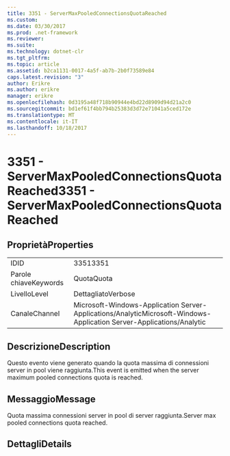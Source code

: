 ```yaml
---
title: 3351 - ServerMaxPooledConnectionsQuotaReached
ms.custom: 
ms.date: 03/30/2017
ms.prod: .net-framework
ms.reviewer: 
ms.suite: 
ms.technology: dotnet-clr
ms.tgt_pltfrm: 
ms.topic: article
ms.assetid: b2ca1131-0017-4a5f-ab7b-2b0f73589e84
caps.latest.revision: "3"
author: Erikre
ms.author: erikre
manager: erikre
ms.openlocfilehash: 0d3195a48f718b90944e4bd22d8909d94d21a2c0
ms.sourcegitcommit: bd1ef61f4bb794b25383d3d72e71041a5ced172e
ms.translationtype: MT
ms.contentlocale: it-IT
ms.lasthandoff: 10/18/2017
---
```

# <a name="3351---servermaxpooledconnectionsquotareached"></a><span data-ttu-id="819a7-102">3351 - ServerMaxPooledConnectionsQuotaReached</span><span class="sxs-lookup"><span data-stu-id="819a7-102">3351 - ServerMaxPooledConnectionsQuotaReached</span></span>
## <a name="properties"></a><span data-ttu-id="819a7-103">Proprietà</span><span class="sxs-lookup"><span data-stu-id="819a7-103">Properties</span></span>  
  
|||  
|-|-|  
|<span data-ttu-id="819a7-104">ID</span><span class="sxs-lookup"><span data-stu-id="819a7-104">ID</span></span>|<span data-ttu-id="819a7-105">3351</span><span class="sxs-lookup"><span data-stu-id="819a7-105">3351</span></span>|  
|<span data-ttu-id="819a7-106">Parole chiave</span><span class="sxs-lookup"><span data-stu-id="819a7-106">Keywords</span></span>|<span data-ttu-id="819a7-107">Quota</span><span class="sxs-lookup"><span data-stu-id="819a7-107">Quota</span></span>|  
|<span data-ttu-id="819a7-108">Livello</span><span class="sxs-lookup"><span data-stu-id="819a7-108">Level</span></span>|<span data-ttu-id="819a7-109">Dettagliato</span><span class="sxs-lookup"><span data-stu-id="819a7-109">Verbose</span></span>|  
|<span data-ttu-id="819a7-110">Canale</span><span class="sxs-lookup"><span data-stu-id="819a7-110">Channel</span></span>|<span data-ttu-id="819a7-111">Microsoft-Windows-Application Server-Applications/Analytic</span><span class="sxs-lookup"><span data-stu-id="819a7-111">Microsoft-Windows-Application Server-Applications/Analytic</span></span>|  
  
## <a name="description"></a><span data-ttu-id="819a7-112">Descrizione</span><span class="sxs-lookup"><span data-stu-id="819a7-112">Description</span></span>  
 <span data-ttu-id="819a7-113">Questo evento viene generato quando la quota massima di connessioni server in pool viene raggiunta.</span><span class="sxs-lookup"><span data-stu-id="819a7-113">This event is emitted when the server maximum pooled connections quota is reached.</span></span>  
  
## <a name="message"></a><span data-ttu-id="819a7-114">Messaggio</span><span class="sxs-lookup"><span data-stu-id="819a7-114">Message</span></span>  
 <span data-ttu-id="819a7-115">Quota massima connessioni server in pool di server raggiunta.</span><span class="sxs-lookup"><span data-stu-id="819a7-115">Server max pooled connections quota reached.</span></span>  
  
## <a name="details"></a><span data-ttu-id="819a7-116">Dettagli</span><span class="sxs-lookup"><span data-stu-id="819a7-116">Details</span></span>
